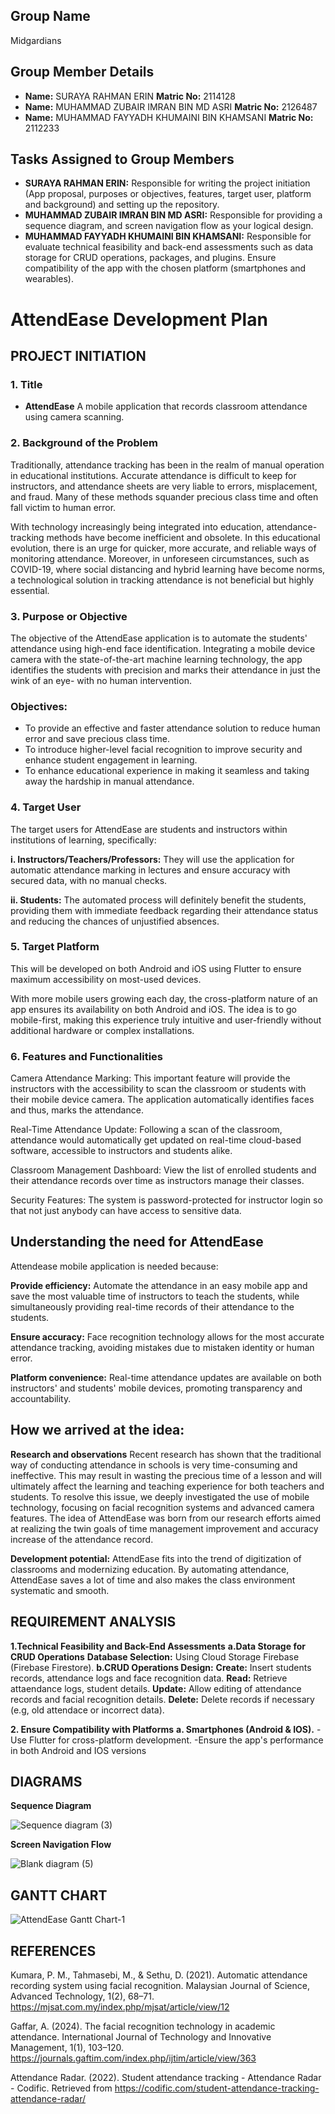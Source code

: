 ## Group Name
Midgardians

## Group Member Details
- **Name:** SURAYA RAHMAN ERIN **Matric No:** 2114128
- **Name:** MUHAMMAD ZUBAIR IMRAN BIN MD ASRI **Matric No:** 2126487
- **Name:** MUHAMMAD FAYYADH KHUMAINI BIN KHAMSANI **Matric No:** 2112233

## Tasks Assigned to Group Members
- **SURAYA RAHMAN ERIN:** Responsible for writing the project initiation (App proposal, purposes or objectives, features, target user, platform and background) and setting up the repository.
- **MUHAMMAD ZUBAIR IMRAN BIN MD ASRI:** Responsible for providing a sequence diagram, and screen navigation flow as your logical design.
- **MUHAMMAD FAYYADH KHUMAINI BIN KHAMSANI:** Responsible for evaluate technical feasibility and back-end assessments such as data storage for CRUD operations, packages, and plugins. Ensure compatibility of the app with the chosen platform (smartphones and wearables).

# AttendEase Development Plan

## PROJECT INITIATION
### 1. Title
- **AttendEase**
A mobile application that records classroom attendance using camera scanning.

### 2. Background of the Problem
   Traditionally, attendance tracking has been in the realm of manual operation in educational institutions. Accurate attendance is difficult to keep for instructors, and attendance sheets are very liable to errors, misplacement, and fraud. Many of these methods squander precious class time and often fall victim to human error.

   With technology increasingly being integrated into education, attendance-tracking methods have become inefficient and obsolete. In this educational evolution, there is an urge for quicker, more accurate, and reliable ways of monitoring attendance. Moreover, in unforeseen circumstances, such as COVID-19, where social distancing and hybrid learning have become norms, a technological solution in tracking attendance is not beneficial but highly essential.

### 3. Purpose or Objective
The objective of the AttendEase application is to automate the students' attendance using high-end face identification. Integrating a mobile device camera with the state-of-the-art machine learning technology, the app identifies the students with precision and marks their attendance in just the wink of an eye- with no human intervention.

### Objectives:

- To provide an effective and faster attendance solution to reduce human error and save precious class time.
- To introduce higher-level facial recognition to improve security and enhance student engagement in learning.
- To enhance educational experience in making it seamless and taking away the hardship in manual attendance.

### 4. Target User
The target users for AttendEase are students and instructors within institutions of learning, specifically:

**i. Instructors/Teachers/Professors:** They will use the application for automatic attendance marking in lectures and ensure accuracy with secured data, with no manual checks.

**ii. Students:** The automated process will definitely benefit the students, providing them with immediate feedback regarding their attendance status and reducing the chances of unjustified absences.


### 5. Target Platform
This will be developed on both Android and iOS using Flutter to ensure maximum accessibility on most-used devices.

With more mobile users growing each day, the cross-platform nature of an app ensures its availability on both Android and iOS. The idea is to go mobile-first, making this experience truly intuitive and user-friendly without additional hardware or complex installations.

### 6. Features and Functionalities
Camera Attendance Marking: This important feature will provide the instructors with the accessibility to scan the classroom or students with their mobile device camera. The application automatically identifies faces and thus, marks the attendance.

Real-Time Attendance Update: Following a scan of the classroom, attendance would automatically get updated on real-time cloud-based software, accessible to instructors and students alike.

Classroom Management Dashboard: View the list of enrolled students and their attendance records over time as instructors manage their classes.

Security Features: The system is password-protected for instructor login so that not just anybody can have access to sensitive data.

## Understanding the need for AttendEase
Attendease mobile application is needed because:

**Provide efficiency:** Automate the attendance in an easy mobile app and save the most valuable time of instructors to teach the students, while simultaneously providing real-time records of their attendance to the students.

**Ensure accuracy:** Face recognition technology allows for the most accurate attendance tracking, avoiding mistakes due to mistaken identity or human error.

**Platform convenience:** Real-time attendance updates are available on both instructors' and students' mobile devices, promoting transparency and accountability.

## How we arrived at the idea:
**Research and observations**
Recent research has shown that the traditional way of conducting attendance in schools is very time-consuming and ineffective. This may result in wasting the precious time of a lesson and will ultimately affect the learning and teaching experience for both teachers and students. To resolve this issue, we deeply investigated the use of mobile technology, focusing on facial recognition systems and advanced camera features. The idea of AttendEase was born from our research efforts aimed at realizing the twin goals of time management improvement and accuracy increase of the attendance record.

**Development potential:**
AttendEase fits into the trend of digitization of classrooms and modernizing education. By automating attendance, AttendEase saves a lot of time and also makes the class environment systematic and smooth.

## REQUIREMENT ANALYSIS
**1.Technical Feasibility and Back-End Assessments**
    **a.Data Storage for CRUD Operations**
        **Database Selection:** Using Cloud Storage Firebase (Firebase Firestore).
    **b.CRUD Operations Design:**
        **Create:** Insert students records, attendance logs and face recognition data.
        **Read:** Retrieve attaendance logs, student details.
        **Update:** Allow editing of attendance records and facial recognition details.
        **Delete:** Delete records if necessary (e.g, old attendace or incorrect data).
        
**2. Ensure Compatibility with Platforms**
   **a. Smartphones (Android & IOS).**
            -Use Flutter for cross-platform development.
            -Ensure the app's performance in both Android and IOS versions
        
## DIAGRAMS
**Sequence Diagram**

![Sequence diagram (3)](https://github.com/user-attachments/assets/a19a1e9a-e5a8-4e1c-93e4-926c5638e5e5)

**Screen Navigation Flow**

![Blank diagram (5)](https://github.com/user-attachments/assets/55bd1d5f-6868-44d6-aae0-067aefde52f9)

## GANTT CHART
![AttendEase Gantt Chart-1](https://github.com/user-attachments/assets/d3b1cdea-28f3-4ceb-a47a-f6b6e0634c50)

## REFERENCES
Kumara, P. M., Tahmasebi, M., & Sethu, D. (2021). Automatic attendance recording system using facial recognition. Malaysian Journal of Science, Advanced Technology, 1(2), 68–71. https://mjsat.com.my/index.php/mjsat/article/view/12

Gaffar, A. (2024). The facial recognition technology in academic attendance. International Journal of Technology and Innovative Management, 1(1), 103–120. https://journals.gaftim.com/index.php/ijtim/article/view/363 

Attendance Radar. (2022). Student attendance tracking - Attendance Radar - Codific. Retrieved from https://codific.com/student-attendance-tracking-attendance-radar/

